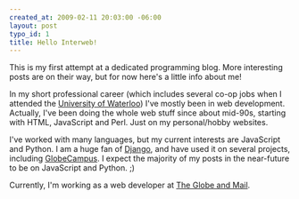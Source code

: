 ```yaml
--- 
created_at: 2009-02-11 20:03:00 -06:00
layout: post
typo_id: 1
title: Hello Interweb!
---
```

<p>This is my first attempt at a dedicated programming blog. More interesting posts are on their way, but for now here's a little info about me!</p>
<p>In my short professional career (which includes several co-op jobs when I attended the <a href="http://www.uwaterloo.ca/">University of Waterloo</a>) I've mostly been in web development. Actually, I've been doing the whole web stuff since about mid-90s, starting with HTML, JavaScript and Perl. Just on my personal/hobby websites.</p>
<p>I've worked with many languages, but my current interests are JavaScript and Python. I am a huge fan of <a href="http://www.djangoproject.com/">Django</a>, and have used it on several projects, including <a href="http://www.globecampus.ca/">GlobeCampus</a>. I expect the majority of my posts in the near-future to be on JavaScript and Python. ;)</p>
<p>Currently, I'm working as a web developer at <a href="http://www.theglobeandmail.com/">The Globe and Mail</a>.</p>

